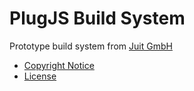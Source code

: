 PlugJS Build System
===================

Prototype build system from [Juit GmbH](https://www.juit.com/)

* [Copyright Notice](NOTICE.md)
* [License](LICENSE.md)
